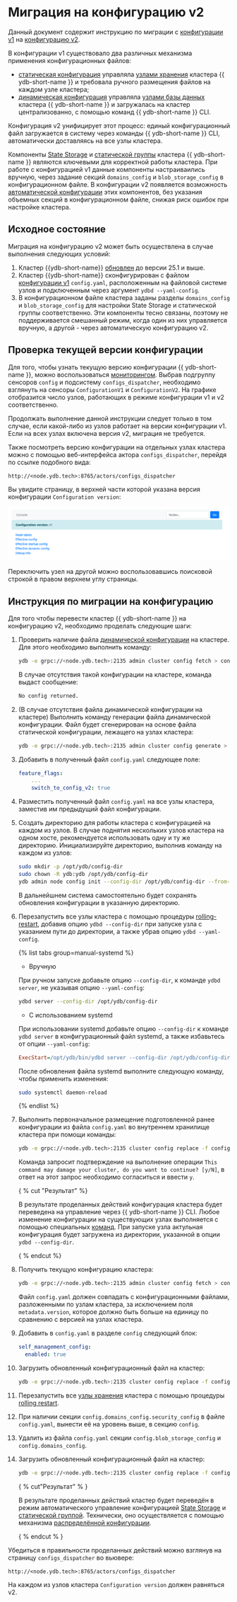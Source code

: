 # Миграция на конфигурацию v2

Данный документ содержит инструкцию по миграции с [конфигурации v1](../../configuration-management/configuration-v2/config-overview.md) на [конфигурацию v2](../../configuration-management/configuration-v2/config-overview.md).

В конфигурации v1 существовало два различных механизма применения конфигурационных файлов:

- [статическая конфигурация](../../configuration-management/configuration-v2/config-overview.md#static-config) управляла [узлами хранения](../../../concepts/glossary.md#storage-node) кластера {{ ydb-short-name }} и требовала ручного размещения файлов на каждом узле кластера;
- [динамическая конфигурация](../../configuration-management/configuration-v2/config-overview.md#dynamic-config) управляла [узлами базы данных](../../../concepts/glossary.md#database-node) кластера {{ ydb-short-name }} и загружалась на кластер централизованно, с помощью команд {{ ydb-short-name }} CLI.

Конфигурация v2 унифицирует этот процесс: единый конфигурационный файл загружается в систему через команды {{ ydb-short-name }} CLI, автоматически доставляясь на все узлы кластера.

Компоненты [State Storage](../../../concepts/glossary.md#state-storage) и [статической группы](../../../concepts/glossary.md#static-group) кластера {{ ydb-short-name }} являются ключевыми для корректной работы кластера. При работе с конфигурацией v1 данные компоненты настраиваились вручную, через задание секций `domains_config` и `blob_storage_config` в конфигурационном файле.
В конфигурации v2 появляется возможность [автоматической конфигурации](../../configuration-management/configuration-v2/config-overview.md) этих компонентов, без указания объемных секций в конфигурационном файле, снижая риск ошибок при настройке кластера.

## Исходное состояние

Миграция на конфигурацию v2 может быть осуществлена в случае выполнения следующих условий:

1. Кластер {{ydb-short-name}} [обновлен](../../deployment-options/manual/update-executable.md) до версии 25.1 и выше.
1. Кластер {{ydb-short-name}} сконфигурирован с файлом [конфигурации v1](../../configuration-management/configuration-v2/config-overview.md#static-config) `config.yaml`, расположенным на файловой системе узлов и подключенным через аргумент `ydbd --yaml-config`.
1. В конфигурационном файле кластера заданы разделы `domains_config` и `blob_storage_config` для настройки State Storage и статической группы соответственно. Эти компоненты тесно связаны, поэтому не поддерживается смешанный режим, когда один из них управляется вручную, а другой - через автоматическую конфигурацию v2.

## Проверка текущей версии конфигурации

Для того, чтобы узнать текущую версию конфигурации {{ ydb-short-name }}, можно воспользоваться [мониторингом](../../observability/monitoring.md). Выбрав подгруппу сенсоров `config` и подсистему `configs_dispatcher`, необходимо взглянуть на сенсоры `ConfigurationV1` и `ConfigurationV2`. На графике отобразится число узлов, работающих в режиме конфигурации v1 и v2 соответственно.

Продолжать выполнение данной инструкции следует только в том случае, если какой-либо из узлов работает на версии конфигурации v1. Если на всех узлах включена версия v2, миграция не требуется.

Также посмотреть версию конфигурации на отдельных узлах кластера можно с помощью веб-интерфейса актора `configs_dispatcher`, перейдя по ссылке подобного вида:

```text
http://<node.ydb.tech>:8765/actors/configs_dispatcher
```

Вы увидите страницу, в верхней части которой указана версия конфигурации `Configuration version`:

![configs-dispatcher-page](./_assets/viewer-v1.png)

Переключить узел на другой можно воспользовавшись поисковой строкой в правом верхнем углу страницы.

## Инструкция по миграции на конфигурацию

Для того чтобы перевести кластер {{ ydb-short-name }} на конфигурацию v2, необходимо проделать следующие шаги:

1. Проверить наличие файла [динамической конфигурации](../../configuration-management/configuration-v2/config-overview.md#dynamic-config) на кластере. Для этого необходимо выполнить команду:

    ```bash
    ydb -e grpc://<node.ydb.tech>:2135 admin cluster config fetch > config.yaml
    ```

    В случае отсутствия такой конфигурации на кластере, команда выдаст сообщение:

    ```bash
    No config returned.
    ```

1. (В случае отсутствия файла динамической конфигурации на кластере) Выполнить команду генерации файла динамической конфигурации. Файл будет сгенерирован на основе файла статической конфигурации, лежащего на узлах кластера:

    ```bash
    ydb -e grpc://<node.ydb.tech>:2135 admin cluster config generate > config.yaml
    ```

1. Добавить в полученный файл `config.yaml` следующее поле:

    ```yaml
    feature_flags:
        ...
        switch_to_config_v2: true
    ```
1. Разместить полученный файл `config.yaml` на все узлы кластера, заместив им предыдущий файл конфигурации.

1. Создать директорию для работы кластера с конфигурацией на каждом из узлов. В случае поднятия нескольких узлов кластера на одном хосте, рекомендуется использовать одну и ту же директорию. Инициализируйте директорию, выполнив команду на каждом из узлов:

    ```bash
    sudo mkdir -p /opt/ydb/config-dir
    sudo chown -R ydb:ydb /opt/ydb/config-dir
    ydb admin node config init --config-dir /opt/ydb/config-dir --from-config /opt/ydb/cfg/config.yaml
    ```

    В дальнейшнем система самостоятельно будет сохранять обновления конфигурации в указанную директорию.

1. Перезапустить все узлы кластера с помощью процедуры [rolling-restart](../../../maintenance/manual/node_restarting.md), добавив опцию `ydbd --config-dir` при запуске узла с указанием пути до директории, а также убрав опцию `ydbd --yaml-config`.

    {% list tabs group=manual-systemd %}

    - Вручную

    При ручном запуске добавьте опцию `--config-dir`, к команде `ydbd server`, не указывая опцию `--yaml-config`:

    ```bash
    ydbd server --config-dir /opt/ydb/config-dir
    ```

    - С использованием systemd

    При использовании systemd добавьте опцию `--config-dir` к команде `ydbd server` в конфигурационный файл systemd, а также избавьтесь от опции `--yaml-config`:

    ```ini
    ExecStart=/opt/ydb/bin/ydbd server --config-dir /opt/ydb/config-dir
    ```

    После обновления файла systemd выполните следующую команду, чтобы применить изменения:

    ```bash
    sudo systemctl daemon-reload
    ```

    {% endlist %}

1. Выполнить первоначальное размещение подготовленной ранее конфигурации из файла `config.yaml` во внутреннем хранилище кластера при помощи команды:

    ```bash
    ydb -e grpc://<node.ydb.tech>:2135 cluster config replace -f config.yaml
    ```

    Команда запросит подтверждение на выполнение операции `This command may damage your cluster, do you want to continue? [y/N]`, в ответ на этот запрос необходимо согласиться и ввести `y`.

    { % cut "Результат" %}

    В результате проделанных действий конфигурация кластера будет переведена на управление через {{ ydb-short-name }} CLI. Любое изменение конфигурации на существующих узлах выполняется с помощью специальных [команд](../configuration-v2/update-config.md). При запуске узла актульная конфигурация будет загружена из директории, указанной в опции `ydbd --config-dir`.

    { % endcut %}

1. Получить текущую конфигурацию кластера:

    ```bash
    ydb -e grpc://<node.ydb.tech>:2135 admin cluster config fetch > config.yaml
    ```

    Файл `config.yaml` должен совпадать с конфигурационными файлами, разложенными по узлам кластера, за исключением поля `metadata.version`, которое должно быть больше на единицу по сравнению с версией на узлах кластера.

1. Добавить в `config.yaml` в разделе `config` следующий блок:

    ```yaml
    self_management_config:
      enabled: true
    ```

1. Загрузить обновленный конфигурационный файл на кластер:

    ```bash
    ydb -e grpc://<node.ydb.tech>:2135 cluster config replace -f config.yaml
    ```

1. Перезапустить все [узлы хранения](../../../concepts/glossary.md#storage-node) кластера с помощью процедуры [rolling restart](../../../reference/ydbops/rolling-restart-scenario.md).

1. При наличии секции `config.domains_config.security_config` в файле `config.yaml`, вынести её на уровень выше, в секцию `config`.

1. Удалить из файла `config.yaml` секции `config.blob_storage_config` и `config.domains_config`.

1. Загрузить обновленный конфигурационный файл на кластер:

    ```bash
    ydb -e grpc://<node.ydb.tech>:2135 cluster config replace -f config.yaml
    ```

    { % cut"Результат" % }

    В результате проделанных действий кластер будет переведён в режим автоматического управление конфигурацией [State Storage](../../../reference/configuration/index.md#domains-state) и [статической группой](../../../reference/configuration/index.md#blob_storage_config). Технически, оно осуществляется с помощью механизма [распределённой конфигурации](../../../concepts/glossary.md#distributed-configuration).

    { % endcut % }

Убедиться в правильности проделанных действий можно взглянув на страницу `configs_dispatcher` во вьювере:

```text
http://<node.ydb.tech>:8765/actors/configs_dispatcher
```

На каждом из узлов кластера `Configuration version` должен равняться v2.

